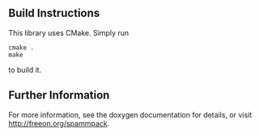 Build Instructions
------------------

This library uses CMake. Simply run

~~~~~
cmake .
make
~~~~~

to build it.

Further Information
-------------------

For more information, see the doxygen documentation for details, or visit
http://freeon.org/spammpack.
